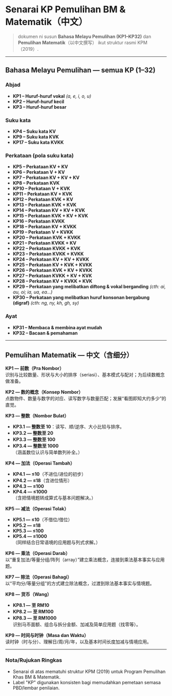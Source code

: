 # Senarai KP Pemulihan BM & Matematik（中文）

> dokumen ni susun **Bahasa Melayu Pemulihan (KP1–KP32)** dan **Pemulihan Matematik**（以中文撰写） ikut struktur rasmi KPM（2019）.

---

## Bahasa Melayu Pemulihan — semua KP (1–32)

### Abjad
- **KP1 – Huruf-huruf vokal** *(a, e, i, o, u)*  
- **KP2 – Huruf-huruf kecil**  
- **KP3 – Huruf-huruf besar**  

### Suku kata
- **KP4 – Suku kata KV**  
- **KP9 – Suku kata KVK**  
- **KP17 – Suku kata KVKK**  

### Perkataan (pola suku kata)
- **KP5 – Perkataan KV + KV**  
- **KP6 – Perkataan V + KV**  
- **KP7 – Perkataan KV + KV + KV**  
- **KP8 – Perkataan KVK**  
- **KP10 – Perkataan V + KVK**  
- **KP11 – Perkataan KV + KVK**  
- **KP12 – Perkataan KVK + KV**  
- **KP13 – Perkataan KVK + KVK**  
- **KP14 – Perkataan KV + KV + KVK**  
- **KP15 – Perkataan KVK + KV + KVK**  
- **KP16 – Perkataan KVKK**  
- **KP18 – Perkataan KV + KVKK**  
- **KP19 – Perkataan V + KVKK**  
- **KP20 – Perkataan KVK + KVKK**  
- **KP21 – Perkataan KVKK + KV**  
- **KP22 – Perkataan KVKK + KVK**  
- **KP23 – Perkataan KVKK + KVKK**  
- **KP24 – Perkataan KV + KV + KVKK**  
- **KP25 – Perkataan KV + KVK + KVKK**  
- **KP26 – Perkataan KVK + KV + KVKK**  
- **KP27 – Perkataan KVKK + KV + KVK**  
- **KP28 – Perkataan KV + KVKK + KVK**  
- **KP29 – Perkataan yang melibatkan diftong & vokal berganding** *(cth: ai, au, oi; ia, ua, ea…)*  
- **KP30 – Perkataan yang melibatkan huruf konsonan bergabung (digraf)** *(cth: ng, ny, kh, gh, sy)*  

### Ayat
- **KP31 – Membaca & membina ayat mudah**  
- **KP32 – Bacaan & pemahaman**  

---

## Pemulihan Matematik — 中文（含细分）

**KP1 — 前数（Pra Nombor）**  
识别与比较数量、形状与大小的排序（seriasi）、基本模式与配对；为后续数概念做准备。

**KP2 — 数的概念（Konsep Nombor）**  
点数物件、数量与数字的对应、读写数字与数量匹配；发展“看图即知大约多少”的直觉。

**KP3 — 整数（Nombor Bulat）**  
- **KP3.1 — 整数至 10**：读写、顺/逆序、大小比较与排序。  
- **KP3.2 — 整数至 20**  
- **KP3.3 — 整数至 100**  
- **KP3.4 — 整数至 1000**  
（涵盖数位认识与简单数列补全。）

**KP4 — 加法（Operasi Tambah）**  
- **KP4.1 — ≤10**（不进位/进位的初步）  
- **KP4.2 — ≤18**（含进位情形）  
- **KP4.3 — ≤100**  
- **KP4.4 — ≤1000**  
（含把情境题转成算式与基本问题解决。）

**KP5 — 减法（Operasi Tolak）**  
- **KP5.1 — ≤10**（不借位/借位）  
- **KP5.2 — ≤18**  
- **KP5.3 — ≤100**  
- **KP5.4 — ≤1000**  
（同样结合日常语境的应用题与列式求解。）

**KP6 — 乘法（Operasi Darab）**  
以“重复加法/等量分组/阵列（array）”建立乘法概念，连接到乘法基本事实与应用题。

**KP7 — 除法（Operasi Bahagi）**  
以“平均分/等量分组”的方式建立除法概念，过渡到除法基本事实与情境题。

**KP8 — 货币（Wang）**  
- **KP8.1 — 至 RM10**  
- **KP8.2 — 至 RM100**  
- **KP8.3 — 至 RM1000**  
识别马币面额、组合与拆分金额、加减及简单应用题（找零等）。

**KP9 — 时间与时钟（Masa dan Waktu）**  
读时钟（时与分）、理解日/周/月/年，以及基本时间长度加减与情境应用。

---

### Nota/Rujukan Ringkas
- Senarai di atas mematuhi struktur KPM (2019) untuk Program Pemulihan Khas BM & Matematik.
- Label "KP" digunakan konsisten bagi memudahkan pemetaan semasa PBD/lembar penilaian.

